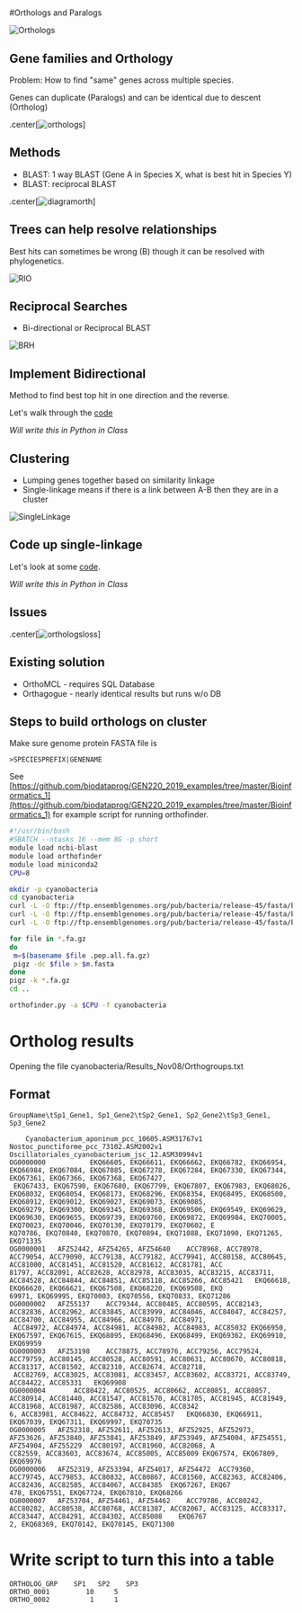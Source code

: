 # 

#Orthologs and Paralogs

![Orthologs](images/orthologs.gif)

## Gene families and Orthology

Problem: How to find "same" genes across multiple species.

Genes can duplicate (Paralogs) and can be identical due to descent (Ortholog)

.center[![orthologs](http://genomeprojectsolutions.com/Images/Ortho-Paralog_tree.jpg "ortholog tree")]

## Methods

* BLAST: 1 way BLAST (Gene A in Species X, what is best hit in Species Y)
* BLAST: reciprocal BLAST

.center[![diagramorth](img/PMC3024942_1471-2105-12-11-3.png "Orth")]


## Trees can help resolve relationships

Best hits can sometimes be wrong (B) though it can be resolved with phylogenetics.

![RIO](images/RIO_F1.jpeg)

## Reciprocal Searches

* Bi-directional or Reciprocal BLAST

![BRH](images/BRH.png)

## Implement Bidirectional

Method to find best top hit in one direction and the reverse.

Let's walk through the [code](https://github.com/hyphaltip/htbda_perl_class/blob/master/examples/Orthologs/bidirectional.pl)

_Will write this in Python in Class_


## Clustering

* Lumping genes together based on similarity linkage
* Single-linkage means if there is a link between A-B then they are in a cluster

![SingleLinkage](images/Single_Linkage1.gif)

## Code up single-linkage

Let's look at some [code](https://github.com/hyphaltip/htbda_perl_class/blob/master/examples/Orthologs/single_linkage.pl).

_Will write this in Python in Class_


## Issues

.center[![orthologsloss](http://compbio.mit.edu/modencode/orthologs/images/orthologs.png "Orthologs and Loss")]


## Existing solution

* OrthoMCL - requires SQL Database
* Orthagogue - nearly identical results but runs w/o DB


## Steps to build orthologs on cluster

Make sure genome protein FASTA file is
```
>SPECIESPREFIX|GENENAME
```     

See [https://github.com/biodataprog/GEN220_2019_examples/tree/master/Bioinformatics_1](https://github.com/biodataprog/GEN220_2019_examples/tree/master/Bioinformatics_1) for example script for running orthofinder.

```bash
#!/usr/bin/bash
#SBATCH --ntasks 16 --mem 8G -p short
module load ncbi-blast
module load orthofinder
module load miniconda2
CPU=8

mkdir -p cyanobacteria
cd cyanobacteria
curl -L -O ftp://ftp.ensemblgenomes.org/pub/bacteria/release-45/fasta/bacteria_10_collection/oscillatoriales_cyanobacterium_jsc_12/pep/Oscillatoriales_cyanobacterium_jsc_12.ASM30994v1.pep.all.fa.gz
curl -L -O ftp://ftp.ensemblgenomes.org/pub/bacteria/release-45/fasta/bacteria_0_collection/nostoc_punctiforme_pcc_73102/pep/Nostoc_punctiforme_pcc_73102.ASM2002v1.pep.all.fa.gz
curl -L -O ftp://ftp.ensemblgenomes.org/pub/bacteria/release-45/fasta/bacteria_4_collection/cyanobacterium_aponinum_pcc_10605/pep/Cyanobacterium_aponinum_pcc_10605.ASM31767v1.pep.all.fa.gz

for file in *.fa.gz
do
 m=$(basename $file .pep.all.fa.gz)
 pigz -dc $file > $m.fasta
done
pigz -k *.fa.gz
cd ..

orthofinder.py -a $CPU -f cyanobacteria
```

# Ortholog results

Opening the file cyanobacteria/Results_Nov08/Orthogroups.txt

## Format

```GroupName\tSp1_Gene1, Sp1_Gene2\tSp2_Gene1, Sp2_Gene2\tSp3_Gene1, Sp3_Gene2```


```
	Cyanobacterium_aponinum_pcc_10605.ASM31767v1	Nostoc_punctiforme_pcc_73102.ASM2002v1	Oscillatoriales_cyanobacterium_jsc_12.ASM30994v1
OG0000000			EKQ66605, EKQ66611, EKQ66662, EKQ66782, EKQ66954, EKQ66984, EKQ67084, EKQ67085, EKQ67278, EKQ67284, EKQ67330, EKQ67344, EKQ67361, EKQ67366, EKQ67368, EKQ67427,
 EKQ67433, EKQ67590, EKQ67680, EKQ67799, EKQ67807, EKQ67983, EKQ68026, EKQ68032, EKQ68054, EKQ68173, EKQ68296, EKQ68354, EKQ68495, EKQ68500, EKQ68912, EKQ69012, EKQ69027, EKQ69073, EKQ69085,
EKQ69279, EKQ69300, EKQ69345, EKQ69368, EKQ69506, EKQ69549, EKQ69629, EKQ69630, EKQ69655, EKQ69739, EKQ69760, EKQ69872, EKQ69984, EKQ70005, EKQ70023, EKQ70046, EKQ70130, EKQ70179, EKQ70602, E
KQ70786, EKQ70840, EKQ70870, EKQ70894, EKQ71088, EKQ71090, EKQ71265, EKQ71335
OG0000001	AFZ52442, AFZ54265, AFZ54640	ACC78968, ACC78978, ACC79054, ACC79090, ACC79138, ACC79182, ACC79941, ACC80158, ACC80645, ACC81000, ACC81451, ACC81520, ACC81612, ACC81781, ACC
81797, ACC82091, ACC82628, ACC82978, ACC83035, ACC83215, ACC83711, ACC84528, ACC84844, ACC84851, ACC85118, ACC85266, ACC85421	EKQ66618, EKQ66620, EKQ66621, EKQ67508, EKQ68220, EKQ69508, EKQ
69971, EKQ69995, EKQ70003, EKQ70556, EKQ70833, EKQ71286
OG0000002	AFZ55137	ACC79344, ACC80485, ACC80595, ACC82143, ACC82836, ACC82962, ACC83845, ACC83999, ACC84046, ACC84047, ACC84257, ACC84700, ACC84955, ACC84966, ACC84970, ACC84971,
 ACC84972, ACC84974, ACC84981, ACC84982, ACC84983, ACC85032	EKQ66950, EKQ67597, EKQ67615, EKQ68095, EKQ68496, EKQ68499, EKQ69362, EKQ69910, EKQ69959
OG0000003	AFZ53198	ACC78875, ACC78976, ACC79256, ACC79524, ACC79759, ACC80145, ACC80528, ACC80591, ACC80631, ACC80670, ACC80818, ACC81317, ACC81502, ACC82310, ACC82674, ACC82718,
 ACC82769, ACC83025, ACC83081, ACC83457, ACC83602, ACC83721, ACC83749, ACC84422, ACC85331	EKQ69908
OG0000004		ACC80422, ACC80525, ACC80662, ACC80851, ACC80857, ACC80914, ACC81440, ACC81547, ACC81570, ACC81705, ACC81945, ACC81949, ACC81968, ACC81987, ACC82586, ACC83096, ACC8342
6, ACC83981, ACC84622, ACC84732, ACC85457	EKQ66830, EKQ66911, EKQ67039, EKQ67311, EKQ69997, EKQ70735
OG0000005	AFZ52318, AFZ52611, AFZ52613, AFZ52925, AFZ52973, AFZ53626, AFZ53840, AFZ53841, AFZ53849, AFZ53949, AFZ54004, AFZ54551, AFZ54904, AFZ55229	ACC80197, ACC81960, ACC82068, A
CC82559, ACC83603, ACC83674, ACC85005, ACC85009	EKQ67574, EKQ67809, EKQ69976
OG0000006	AFZ52319, AFZ53394, AFZ54017, AFZ54472	ACC79360, ACC79745, ACC79853, ACC80832, ACC80867, ACC81560, ACC82363, ACC82406, ACC82436, ACC82585, ACC84067, ACC84385	EKQ67267, EKQ67
478, EKQ67551, EKQ67724, EKQ67810, EKQ68266
OG0000007	AFZ53704, AFZ54461, AFZ54462	ACC79786, ACC80242, ACC80282, ACC80538, ACC80768, ACC81387, ACC82067, ACC83125, ACC83317, ACC83447, ACC84291, ACC84302, ACC85008	EKQ6767
2, EKQ68369, EKQ70142, EKQ70145, EKQ71300
```

# Write script to turn this into a table

```
ORTHOLOG_GRP	SP1   SP2    SP3
ORTHO_0001         10     5
ORTHO_0002          1     1
```

